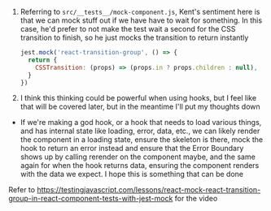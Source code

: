 1. Referring to `src/__tests__/mock-component.js`, Kent's sentiment here is that
   we can mock stuff out if we have have to wait for something. In this case,
   he'd prefer to not make the test wait a second for the CSS transition to
   finish, so he just mocks the transition to return instantly
   ```js
   jest.mock('react-transition-group', () => {
     return {
       CSSTransition: (props) => (props.in ? props.children : null),
     }
   })
   ```
1. I think this thinking could be powerful when using hooks, but I feel like
   that will be covered later, but in the meantime I'll put my thoughts down

- If we're making a god hook, or a hook that needs to load various things, and
  has internal state like loading, error, data, etc., we can likely render the
  component in a loading state, ensure the skeleton is there, mock the hook to
  return an error instead and ensure that the Error Boundary shows up by calling
  rerender on the component maybe, and the same again for when the hook returns
  data, ensuring the component renders with the data we expect. I hope this is
  something that can be done

Refer to
https://testingjavascript.com/lessons/react-mock-react-transition-group-in-react-component-tests-with-jest-mock
for the video
